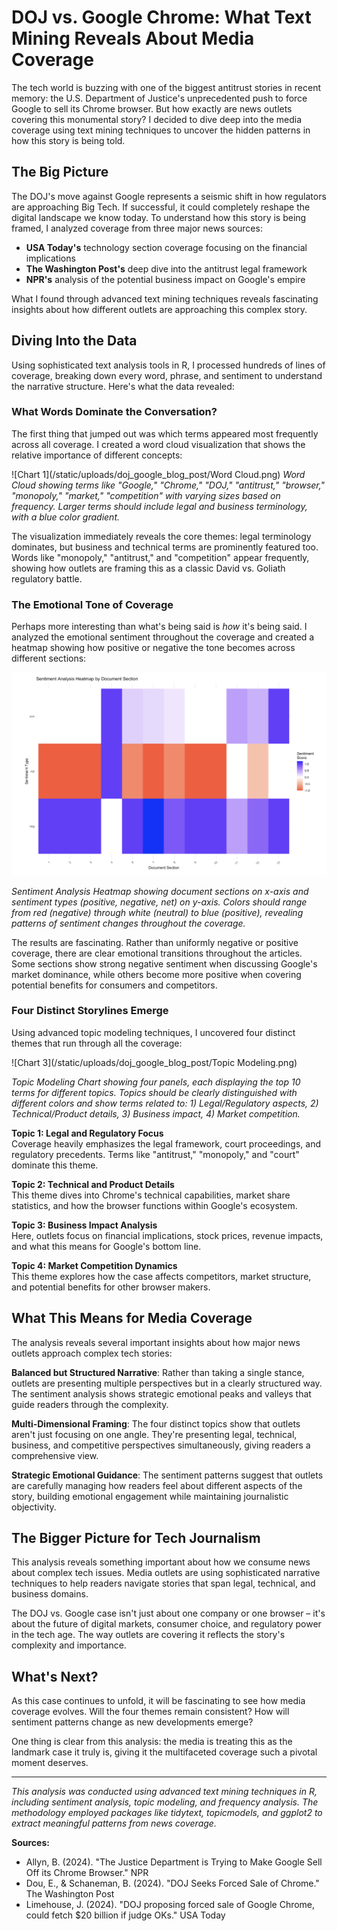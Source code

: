 # DOJ vs. Google Chrome: What Text Mining Reveals About Media Coverage

The tech world is buzzing with one of the biggest antitrust stories in recent memory: the U.S. Department of Justice's unprecedented push to force Google to sell its Chrome browser. But how exactly are news outlets covering this monumental story? I decided to dive deep into the media coverage using text mining techniques to uncover the hidden patterns in how this story is being told.

## The Big Picture

The DOJ's move against Google represents a seismic shift in how regulators are approaching Big Tech. If successful, it could completely reshape the digital landscape we know today. To understand how this story is being framed, I analyzed coverage from three major news sources:

- **USA Today's** technology section coverage focusing on the financial implications
- **The Washington Post's** deep dive into the antitrust legal framework  
- **NPR's** analysis of the potential business impact on Google's empire

What I found through advanced text mining techniques reveals fascinating insights about how different outlets are approaching this complex story.

## Diving Into the Data

Using sophisticated text analysis tools in R, I processed hundreds of lines of coverage, breaking down every word, phrase, and sentiment to understand the narrative structure. Here's what the data revealed:

### What Words Dominate the Conversation?

The first thing that jumped out was which terms appeared most frequently across all coverage. I created a word cloud visualization that shows the relative importance of different concepts:

![Chart 1](/static/uploads/doj_google_blog_post/Word Cloud.png)
*Word Cloud showing terms like "Google," "Chrome," "DOJ," "antitrust," "browser," "monopoly," "market," "competition" with varying sizes based on frequency. Larger terms should include legal and business terminology, with a blue color gradient.*

The visualization immediately reveals the core themes: legal terminology dominates, but business and technical terms are prominently featured too. Words like "monopoly," "antitrust," and "competition" appear frequently, showing how outlets are framing this as a classic David vs. Goliath regulatory battle.

### The Emotional Tone of Coverage

Perhaps more interesting than what's being said is *how* it's being said. I analyzed the emotional sentiment throughout the coverage and created a heatmap showing how positive or negative the tone becomes across different sections:

![Chart 2](/static/uploads/doj_google_blog_post/Heatmap.png)

*Sentiment Analysis Heatmap showing document sections on x-axis and sentiment types (positive, negative, net) on y-axis. Colors should range from red (negative) through white (neutral) to blue (positive), revealing patterns of sentiment changes throughout the coverage.*

The results are fascinating. Rather than uniformly negative or positive coverage, there are clear emotional transitions throughout the articles. Some sections show strong negative sentiment when discussing Google's market dominance, while others become more positive when covering potential benefits for consumers and competitors.

### Four Distinct Storylines Emerge

Using advanced topic modeling techniques, I uncovered four distinct themes that run through all the coverage:

![Chart 3](/static/uploads/doj_google_blog_post/Topic Modeling.png)

*Topic Modeling Chart showing four panels, each displaying the top 10 terms for different topics. Topics should be clearly distinguished with different colors and show terms related to: 1) Legal/Regulatory aspects, 2) Technical/Product details, 3) Business impact, 4) Market competition.*

**Topic 1: Legal and Regulatory Focus**  
Coverage heavily emphasizes the legal framework, court proceedings, and regulatory precedents. Terms like "antitrust," "monopoly," and "court" dominate this theme.

**Topic 2: Technical and Product Details**  
This theme dives into Chrome's technical capabilities, market share statistics, and how the browser functions within Google's ecosystem.

**Topic 3: Business Impact Analysis**  
Here, outlets focus on financial implications, stock prices, revenue impacts, and what this means for Google's bottom line.

**Topic 4: Market Competition Dynamics**  
This theme explores how the case affects competitors, market structure, and potential benefits for other browser makers.

## What This Means for Media Coverage

The analysis reveals several important insights about how major news outlets approach complex tech stories:

**Balanced but Structured Narrative**: Rather than taking a single stance, outlets are presenting multiple perspectives but in a clearly structured way. The sentiment analysis shows strategic emotional peaks and valleys that guide readers through the complexity.

**Multi-Dimensional Framing**: The four distinct topics show that outlets aren't just focusing on one angle. They're presenting legal, technical, business, and competitive perspectives simultaneously, giving readers a comprehensive view.

**Strategic Emotional Guidance**: The sentiment patterns suggest that outlets are carefully managing how readers feel about different aspects of the story, building emotional engagement while maintaining journalistic objectivity.

## The Bigger Picture for Tech Journalism

This analysis reveals something important about how we consume news about complex tech issues. Media outlets are using sophisticated narrative techniques to help readers navigate stories that span legal, technical, and business domains.

The DOJ vs. Google case isn't just about one company or one browser – it's about the future of digital markets, consumer choice, and regulatory power in the tech age. The way outlets are covering it reflects the story's complexity and importance.

## What's Next?

As this case continues to unfold, it will be fascinating to see how media coverage evolves. Will the four themes remain consistent? How will sentiment patterns change as new developments emerge?

One thing is clear from this analysis: the media is treating this as the landmark case it truly is, giving it the multifaceted coverage such a pivotal moment deserves.

---

*This analysis was conducted using advanced text mining techniques in R, including sentiment analysis, topic modeling, and frequency analysis. The methodology employed packages like tidytext, topicmodels, and ggplot2 to extract meaningful patterns from news coverage.*

**Sources:**

- Allyn, B. (2024). "The Justice Department is Trying to Make Google Sell Off its Chrome Browser." NPR
- Dou, E., & Schaneman, B. (2024). "DOJ Seeks Forced Sale of Chrome." The Washington Post
- Limehouse, J. (2024). "DOJ proposing forced sale of Google Chrome, could fetch $20 billion if judge OKs." USA Today
